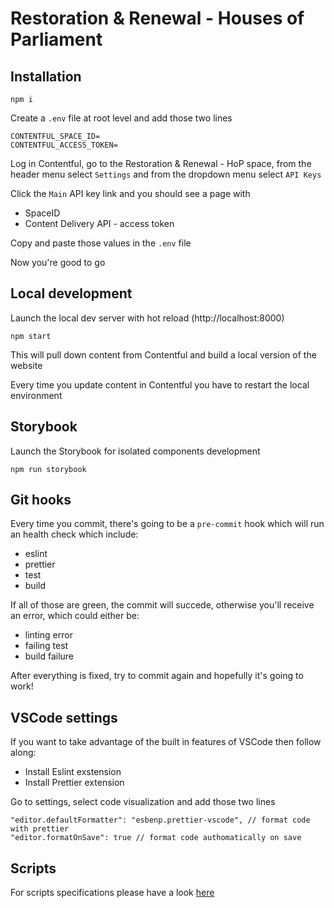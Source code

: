 # Restoration & Renewal - Houses of Parliament

## Installation

```
npm i
```

Create a `.env` file at root level and add those two lines

```
CONTENTFUL_SPACE_ID=
CONTENTFUL_ACCESS_TOKEN=
```

Log in Contentful, go to the Restoration & Renewal - HoP space, from the header
menu select `Settings` and from the dropdown menu select `API Keys`

Click the `Main` API key link and you should see a page with

- SpaceID
- Content Delivery API - access token

Copy and paste those values in the `.env` file

Now you're good to go

## Local development

Launch the local dev server with hot reload (http://localhost:8000)

```
npm start
```

This will pull down content from Contentful and build a local version of the
website

Every time you update content in Contentful you have to restart the local
environment

## Storybook

Launch the Storybook for isolated components development

```
npm run storybook
```

## Git hooks

Every time you commit, there's going to be a `pre-commit` hook which will run an
health check which include:

- eslint
- prettier
- test
- build

If all of those are green, the commit will succede, otherwise you'll receive an
error, which could either be:

- linting error
- failing test
- build failure

After everything is fixed, try to commit again and hopefully it's going to work!

## VSCode settings

If you want to take advantage of the built in features of VSCode then follow
along:

- Install Eslint exstension
- Install Prettier extension

Go to settings, select code visualization and add those two lines

```
"editor.defaultFormatter": "esbenp.prettier-vscode", // format code with prettier
"editor.formatOnSave": true // format code authomatically on save
```

## Scripts

For scripts specifications please have a look [here](scripts/RADME.md)
